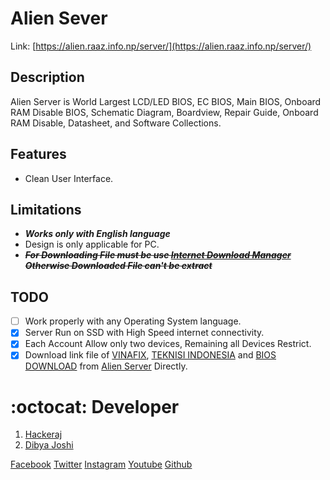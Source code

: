 # Alien Sever

Link: [https://alien.raaz.info.np/server/](https://alien.raaz.info.np/server/)
 
## Description
Alien Server is World Largest LCD/LED BIOS, EC BIOS, Main BIOS, Onboard RAM Disable BIOS, Schematic Diagram, Boardview, Repair Guide, Onboard RAM Disable, Datasheet, and Software Collections.

## Features
- Clean User Interface.

## Limitations
- ***Works only with English language***
- Design is only applicable for PC.
- <del>***For Downloading File must be use [Internet Download Manager](https://www.internetdownloadmanager.com/) Otherwise Downloaded File can't be extract***</del>

## TODO
* [ ] Work properly with any Operating System language.
* [x] Server Run on SSD with High Speed internet connectivity.
* [x] Each Account Allow only two devices, Remaining all Devices Restrict. 
* [x] Download link file of [VINAFIX](https://vinafix.com/), [TEKNISI INDONESIA](https://teknisi-indonesia.com/) and [BIOS DOWNLOAD](https://www.bios-downloads.com/) from [Alien Server](https://alien.raaz.info.np/server/) Directly.

# :octocat: Developer
1. [Hackeraj](https://www.facebook.com/HackerajOfficial/)
2. [Dibya Joshi](https://www.facebook.com/dibya.joshi.99)



[Facebook](https://www.facebook.com/HackerajOfficial/)
[Twitter](https://twitter.com/Hackeraj_np/)
[Instagram](https://www.instagram.com/hackeraj/)
[Youtube](https://www.youtube.com/Hackeraj/)
[Github](https://www.github.com/HackerajOfficial/)
